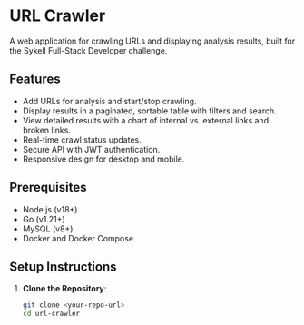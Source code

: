 # URL Crawler

A web application for crawling URLs and displaying analysis results, built for the Sykell Full-Stack Developer challenge.

## Features
- Add URLs for analysis and start/stop crawling.
- Display results in a paginated, sortable table with filters and search.
- View detailed results with a chart of internal vs. external links and broken links.
- Real-time crawl status updates.
- Secure API with JWT authentication.
- Responsive design for desktop and mobile.

## Prerequisites
- Node.js (v18+)
- Go (v1.21+)
- MySQL (v8+)
- Docker and Docker Compose

## Setup Instructions
1. **Clone the Repository**:
   ```bash
   git clone <your-repo-url>
   cd url-crawler